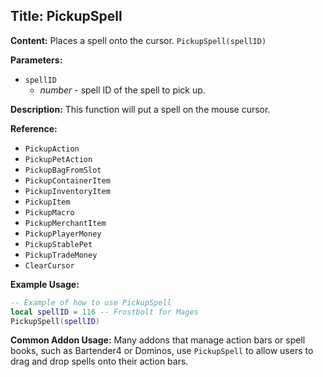 ## Title: PickupSpell

**Content:**
Places a spell onto the cursor.
`PickupSpell(spellID)`

**Parameters:**
- `spellID`
  - *number* - spell ID of the spell to pick up.

**Description:**
This function will put a spell on the mouse cursor.

**Reference:**
- `PickupAction`
- `PickupPetAction`
- `PickupBagFromSlot`
- `PickupContainerItem`
- `PickupInventoryItem`
- `PickupItem`
- `PickupMacro`
- `PickupMerchantItem`
- `PickupPlayerMoney`
- `PickupStablePet`
- `PickupTradeMoney`
- `ClearCursor`

**Example Usage:**
```lua
-- Example of how to use PickupSpell
local spellID = 116 -- Frostbolt for Mages
PickupSpell(spellID)
```

**Common Addon Usage:**
Many addons that manage action bars or spell books, such as Bartender4 or Dominos, use `PickupSpell` to allow users to drag and drop spells onto their action bars.
